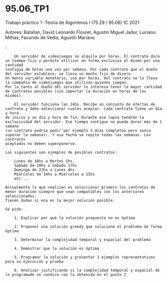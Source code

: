 # 95.06_TP1
Trabajo práctico 1 -Teoría de Algoritmos I (75.29 / 95.06)  1C 2021

Autores:
  Batallan, David Leonardo
  Flouret, Agustín Miguel 
  Jadur, Luciano 
  Milhas, Facundo 
  de Vedia, Agustín Mariano
  
  <Enunciado> :
	
		Un servidor de videojuegos se alquila por horas. El contrato dura un tiempo fijo y permite utilizar en forma exclusiva el mismo por una cantidad
	contigua de horas una vez por semana. Por cada contrato que el dueño del servidor establece, se lleva un monto fijo de dinero. 
	Un monto variable monetario, uso por horas, del contrato se lo lleva la compañía de videojuegos que utilizan quienes juegan. 
	Por lo tanto al dueño del servidor le interesa tener la mayor cantidad de contratos posibles (sin importar la duración en horas de los mismos).

		El servidor funciona las 24hs. Recibe un conjunto de ofertas de contrato y debe seleccionar cuales aceptar. Cada contrato tiene un día y hora
	de inicio y un día y hora de fin. Durante ese lapso tendrán la exclusividad del servidor. Ese tiempo contiguo no puede durar más de 1 semana 
	(un contrato podría pedir por ejemplo 3 días completos pero nunca superar la semana).. Y esa fecha se repite todas las semanas. Los contratos
	aceptados no deben superponerse.

	Los siguientes son ejemplos de posibles contratos:

		Lunes de 16hs a Martes 1hs.
		Sabado de 10hs a Sábado 17hs
		Domingo de 22hs a Lunes 4hs
		Miércoles de 14hs a Miércoles a 15hs
		etc ...

	Actualmente lo que realizan es seleccionar primero los contratos de menor duración siempre que sean compatibles con los anteriores seleccionados. 
	Tienen dudas si esa es la mejor solución posible.

	Se pide:

		1. Explicar por qué la solución propuesta no es óptima

		2. Proponer una solución greedy que solucione el problema de forma óptima

		3. Determinar la complejidad temporal y espacial del problema

		4. Demostrar que la solución es óptima

		5. Programar la solución y presentar 2 ejemplos representativos para su ejecución y prueba

		6. Analizar justificando si la complejidad temporal y espacial de lo programado se condice con la obtenida en el punto 2
  
